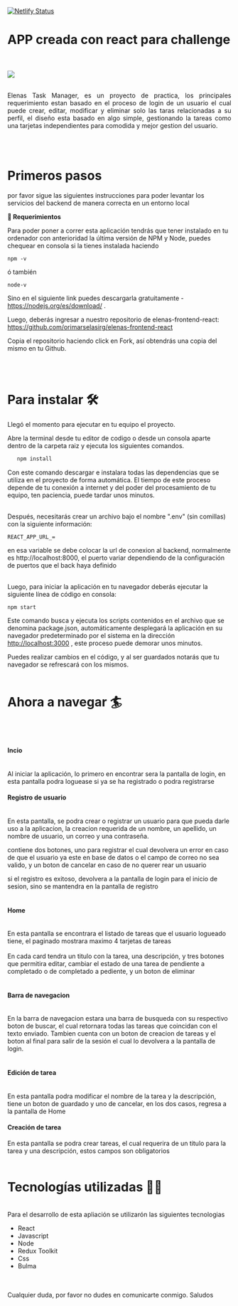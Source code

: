 [![Netlify Status](https://api.netlify.com/api/v1/badges/a84eb33f-cc67-4575-84fe-67a797069211/deploy-status)](https://app.netlify.com/sites/cute-beijinho-a64cd6/deploys)
# APP creada con react para challenge
<br/>
<br/>
<img src ='https://www.elenas.co/co/wp-content/uploads/2022/09/elenas.png'/>
<br/>
<br/>
<p align="justify"> Elenas Task Manager, es un proyecto de practica, los principales requerimiento estan basado en el proceso de login de un usuario el cual puede crear, editar, modificar y eliminar solo las taras relacionadas a su perfil, el diseño esta basado en algo simple, gestionando la tareas como una tarjetas independientes para comodida y mejor gestion del usuario.</p> 

<br/>
<br/>
<h1>Primeros pasos</h1>

por favor sigue las siguientes instrucciones para poder levantar los servicios del backend de manera correcta en un entorno local

**📑  Requerimientos**

Para poder poner a correr esta aplicación tendrás que tener instalado en tu ordenador con anterioridad la última versión de NPM y Node, puedes chequear en consola si la tienes instalada haciendo 

```
npm -v
```
ó también

``` 
node-v
```

Sino en el siguiente link puedes descargarla gratuitamente - <https://nodejs.org/es/download/> .

Luego, deberás ingresar a nuestro repositorio de elenas-frontend-react:
https://github.com/orimarselasirg/elenas-frontend-react

Copia el repositorio haciendo click en Fork, así obtendrás una copia del mismo en tu Github.

<br>
<br>
<h1>Para instalar 🛠 </h1>

Llegó el momento para ejecutar en tu equipo el proyecto.

Abre la terminal desde tu editor de codigo o desde un consola aparte dentro de la carpeta raiz y ejecuta los siguientes comandos.
```sh
   npm install
```

Con este comando descargar e instalara todas las dependencias que se utiliza en el proyecto de forma automática. El tiempo de este proceso depende de tu conexión a internet y del poder del procesamiento de tu equipo, ten paciencia, puede tardar unos minutos.

<br>
Después, necesitarás crear un archivo bajo el nombre ".env" (sin comillas) con la siguiente información:

```
REACT_APP_URL_=

```
en esa variable se debe colocar la url de conexion al backend, normalmente es http://localhost:8000, el puerto variar dependiendo de la configuración de puertos que el back haya definido
<br/>
<br/>


Luego, para iniciar la aplicación en tu navegador deberás ejecutar la siguiente línea de código en consola:

```
npm start
```

Este comando busca y ejecuta los scripts contenidos en el archivo que se denomina package.json, automáticamente desplegará la aplicación en su navegador predeterminado por el sistema en la dirección [http://localhost:3000](http://localhost:3000/) , este proceso puede demorar unos minutos.

Puedes realizar cambios en el código, y al ser guardados notarás que tu navegador se refrescará con los mismos.
<br>
<br>
<h1>Ahora a navegar 🏄</h1>
<br>
<br>
<h4>Incio</h4>
<br>
Al iniciar la aplicación, lo primero en encontrar sera la pantalla de login, en esta pantalla podra loguease si ya se ha registrado o podra registrarse
<h4>Registro de usuario</h4>
<br>
En esta pantalla, se podra crear o registrar un usuario para que pueda darle uso a la aplicacion, la creacion requerida de un nombre, un apellido, un nombre de usuario, un correo y una contraseña.

contiene dos botones, uno para registrar el cual devolvera un error en caso de que el usuario ya este en base de datos o el campo de correo no sea valido, y un boton de cancelar en caso de no querer rear un usuario

si el registro es exitoso, devolvera a la pantalla de login para el inicio de sesion, sino se mantendra en la pantalla de registro
<br>
<br>
<h4>Home</h4>
<br>
En esta pantalla se encontrara el listado de tareas que el usuario logueado tiene, el paginado mostrara maximo 4 tarjetas de tareas
<br>
<br>
En cada card tendra un titulo con la tarea, una descripción, y tres botones que permitira editar, cambiar el estado de una tarea de pendiente a completado o de completado a pediente, y un boton de eliminar
<br>
<br>
<h4>Barra de navegacion</h4>
<br>
En la barra de navegacion estara una barra de busqueda con su respectivo boton de buscar, el cual retornara todas las tareas que coincidan con el texto enviado.
Tambien cuenta con un boton de creacion de tareas y el boton al final para salir de la sesión el cual lo devolvera a la pantalla de login.
<br>
<br>
<h4>Edición de tarea</h4>
<br>
En esta pantalla podra modificar el nombre de la tarea y la descripción, tiene un boton de guardado y uno de cancelar, en los dos casos, regresa a la pantalla de Home
<h4>Creación de tarea</h4>
En esta pantalla se podra crear tareas, el cual requerira de un titulo para la tarea y una descripción, estos campos son obligatorios
<br>
<br>
<h1>Tecnologías utilizadas 👨‍💻</h1>
<br>
Para el desarrollo de esta apliación se utilizarón las siguientes tecnologias

- React
- Javascript
- Node
- Redux Toolkit
- Css
- Bulma

<br/>
<br/>
Cualquier duda, por favor no dudes en comunicarte conmigo. Saludos
